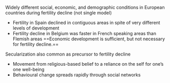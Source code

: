 Widely different social, economic, and demographic conditions in European countries during fertility decline (not single model)
- Fertility in Spain declined in contiguous areas in spite of very different levels of development
- Fertility decline in Belgium was faster in French speaking areas than Flemish areas
==Economic development is sufficient, but not necessary for fertility decline.==

Secularization also common as precursor to fertility decline
- Movement from religious-based belief to a reliance on the self for one’s one well-being
- Behavioural change spreads rapidly through social networks 
